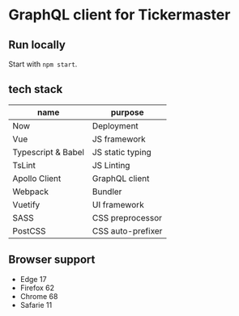 # GraphQL client for Tickermaster

## Run locally
Start with `npm start`.

## tech stack
|name               |purpose|
|---                |---|
|Now                |Deployment|
|Vue                |JS framework|
|Typescript & Babel |JS static typing|
|TsLint             |JS Linting|
|Apollo Client      |GraphQL client|
|Webpack            |Bundler|
|Vuetify            |UI framework|
|SASS               |CSS preprocessor|
|PostCSS            |CSS auto-prefixer|

## Browser support
- Edge 17
- Firefox 62
- Chrome 68
- Safarie 11
